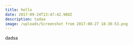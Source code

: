 ```yaml
---
title: hello
date: 2017-09-24T13:47:42.988Z
description: tadaa
image: /uploads/Screenshot from 2017-08-27 18-30-53.png
---
```

dadsa
